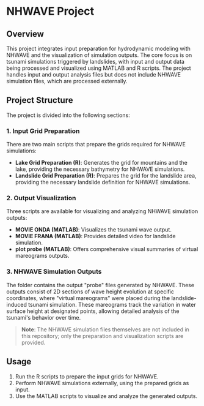 # NHWAVE Project

## Overview
This project integrates input preparation for hydrodynamic modeling with NHWAVE and the visualization of simulation outputs. The core focus is on tsunami simulations triggered by landslides, with input and output data being processed and visualized using MATLAB and R scripts. The project handles input and output analysis files but does not include NHWAVE simulation files, which are processed externally.

## Project Structure
The project is divided into the following sections:

### 1. Input Grid Preparation
There are two main scripts that prepare the grids required for NHWAVE simulations:
- **Lake Grid Preparation (R)**: Generates the grid for mountains and the lake, providing the necessary bathymetry for NHWAVE simulations.
- **Landslide Grid Preparation (R)**: Prepares the grid for the landslide area, providing the necessary landslide definition for NHWAVE simulations.

### 2. Output Visualization
Three scripts are available for visualizing and analyzing NHWAVE simulation outputs:
- **MOVIE ONDA (MATLAB)**: Visualizes the tsunami wave output.
- **MOVIE FRANA (MATLAB)**: Provides detailed video for landslide simulation.
- **plot probe (MATLAB)**: Offers comprehensive visual summaries of virtual mareograms outputs.

### 3. NHWAVE Simulation Outputs
The folder contains the output "probe" files generated by NHWAVE. These outputs consist of 2D sections of wave height evolution at specific coordinates, where "virtual mareograms" were placed during the landslide-induced tsunami simulation. These mareograms track the variation in water surface height at designated points, allowing detailed analysis of the tsunami's behavior over time.

> **Note**: The NHWAVE simulation files themselves are not included in this repository; only the preparation and visualization scripts are provided.

## Usage
1. Run the R scripts to prepare the input grids for NHWAVE.
2. Perform NHWAVE simulations externally, using the prepared grids as input.
3. Use the MATLAB scripts to visualize and analyze the generated outputs.
